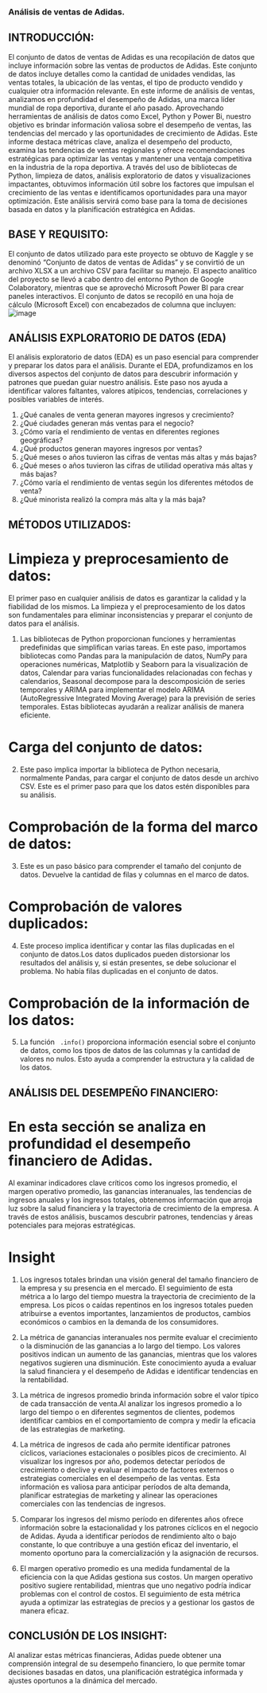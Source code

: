 ### Análisis de ventas de Adidas.

##  INTRODUCCIÓN:
El conjunto de datos de ventas de Adidas es una recopilación de datos que incluye información sobre las ventas de productos de Adidas. 
Este conjunto de datos incluye detalles como la cantidad de unidades vendidas, las ventas totales, la ubicación de las ventas, el tipo de producto vendido y cualquier otra información relevante.
En este informe de análisis de ventas, analizamos en profundidad el desempeño de Adidas, una marca líder mundial de ropa deportiva, durante el año pasado. Aprovechando herramientas de análisis de datos como Excel, Python y Power Bi, nuestro objetivo es brindar información valiosa sobre el desempeño de ventas, las tendencias del mercado y las oportunidades de crecimiento de Adidas. 
Este informe destaca métricas clave, analiza el desempeño del producto, examina las tendencias de ventas regionales y ofrece recomendaciones estratégicas para optimizar las ventas y mantener una ventaja competitiva en la industria de la ropa deportiva. A través del uso de bibliotecas de Python, limpieza de datos, análisis exploratorio de datos y visualizaciones impactantes, obtuvimos información útil sobre los factores que impulsan el crecimiento de las ventas e identificamos oportunidades para una mayor optimización. Este análisis servirá como base para la toma de decisiones basada en datos y la planificación estratégica en Adidas.

##  BASE Y REQUISITO:
El conjunto de datos utilizado para este proyecto se obtuvo de Kaggle y se denominó “Conjunto de datos de ventas de Adidas” y se convirtió de un archivo XLSX a un archivo CSV para facilitar su manejo. 
El aspecto analítico del proyecto se llevó a cabo dentro del entorno Python de Google Colaboratory, mientras que se aprovechó Microsoft Power BI para crear paneles interactivos. 
El conjunto de datos se recopiló en una hoja de cálculo (Microsoft Excel) con encabezados de columna que incluyen:
![image](https://github.com/user-attachments/assets/26ba0391-f223-4592-9a5b-beb3ce9bd0fb)

##  ANÁLISIS EXPLORATORIO DE DATOS (EDA)
El análisis exploratorio de datos (EDA) es un paso esencial para comprender y preparar los datos para el análisis. 
Durante el EDA, profundizamos en los diversos aspectos del conjunto de datos para descubrir información y patrones que puedan guiar nuestro análisis.
Este paso nos ayuda a identificar valores faltantes, valores atípicos, tendencias, correlaciones y posibles variables de interés. 
1. ¿Qué canales de venta generan mayores ingresos y crecimiento?
2. ¿Qué ciudades generan más ventas para el negocio?
3. ¿Cómo varía el rendimiento de ventas en diferentes regiones geográficas?
4. ¿Qué productos generan mayores ingresos por ventas?
5. ¿Qué meses o años tuvieron las cifras de ventas más altas y más bajas?
6. ¿Qué meses o años tuvieron las cifras de utilidad operativa más altas y más bajas?
7. ¿Cómo varía el rendimiento de ventas según los diferentes métodos de venta?
8. ¿Qué minorista realizó la compra más alta y la más baja?

## MÉTODOS UTILIZADOS:
# Limpieza y preprocesamiento de datos:
El primer paso en cualquier análisis de datos es garantizar la calidad y la fiabilidad de los mismos. 
La limpieza y el preprocesamiento de los datos son fundamentales para eliminar inconsistencias y preparar el conjunto de datos para el análisis.

1) Las bibliotecas de Python proporcionan funciones y herramientas predefinidas que simplifican varias tareas. 
En este paso, importamos bibliotecas como Pandas para la manipulación de datos, NumPy para operaciones numéricas, Matplotlib y Seaborn para la visualización de datos, Calendar para varias funcionalidades relacionadas con fechas y calendarios, Seasonal decompose para la descomposición de series temporales y ARIMA para implementar el modelo ARIMA (AutoRegressive Integrated Moving Average) para la previsión de series temporales. 
Estas bibliotecas ayudarán a realizar análisis de manera eficiente.

# Carga del conjunto de datos:

2) Este paso implica importar la biblioteca de Python necesaria, normalmente Pandas, para cargar el conjunto de datos desde un archivo CSV.
   Este es el primer paso para que los datos estén disponibles para su análisis.

# Comprobación de la forma del marco de datos:

3) Este es un paso básico para comprender el tamaño del conjunto de datos. Devuelve la cantidad de filas y columnas en el marco de datos.

# Comprobación de valores duplicados:

4) Este proceso implica identificar y contar las filas duplicadas en el conjunto de datos.Los datos duplicados pueden distorsionar los resultados del análisis y, si están presentes, se debe solucionar el problema.
   No había filas duplicadas en el conjunto de datos.
   
# Comprobación de la información de los datos:

5) La función ` .info()` proporciona información esencial sobre el conjunto de datos, como los tipos de datos de las columnas y la cantidad de valores no nulos.
 Esto ayuda a comprender la estructura y la calidad de los datos.

## ANÁLISIS DEL DESEMPEÑO FINANCIERO:

# En esta sección se analiza en profundidad el desempeño financiero de Adidas. 
Al examinar indicadores clave críticos como los ingresos promedio, el margen operativo promedio, 
las ganancias interanuales, las tendencias de ingresos anuales y los ingresos totales, 
obtenemos información que arroja luz sobre la salud financiera y la trayectoria de crecimiento de la empresa.
A través de estos análisis, buscamos descubrir patrones, tendencias y áreas potenciales para mejoras estratégicas.

# Insight 

1) Los ingresos totales brindan una visión general del tamaño financiero de la empresa y su presencia en el mercado. 
El seguimiento de esta métrica a lo largo del tiempo muestra la trayectoria de crecimiento de la empresa. 
Los picos o caídas repentinos en los ingresos totales pueden atribuirse a eventos importantes, lanzamientos de productos, cambios económicos o cambios en la demanda de los consumidores.

2) La métrica de ganancias interanuales nos permite evaluar el crecimiento o la disminución de las ganancias a lo largo del tiempo. 
Los valores positivos indican un aumento de las ganancias, mientras que los valores negativos sugieren una disminución. 
Este conocimiento ayuda a evaluar la salud financiera y el desempeño de Adidas e identificar tendencias en la rentabilidad.

3) La métrica de ingresos promedio brinda información sobre el valor típico de cada transacción de venta.Al analizar los ingresos promedio a lo largo del tiempo o en diferentes segmentos de clientes,
   podemos identificar cambios en el comportamiento de compra y medir la eficacia de las estrategias de marketing.

4) La métrica de ingresos de cada año permite identificar patrones cíclicos, variaciones estacionales o posibles picos de crecimiento.
   Al visualizar los ingresos por año, podemos detectar períodos de crecimiento o declive y evaluar el impacto de factores externos o estrategias comerciales en el desempeño de las ventas.
   Esta información es valiosa para anticipar períodos de alta demanda, planificar estrategias de marketing y alinear las operaciones comerciales con las tendencias de ingresos.

5)  Comparar los ingresos del mismo período en diferentes años ofrece información sobre la estacionalidad y los patrones cíclicos en el negocio de Adidas.
   Ayuda a identificar períodos de rendimiento alto o bajo constante, lo que contribuye a una gestión eficaz del inventario, el momento oportuno para la comercialización y la asignación de recursos.  

6)  El margen operativo promedio es una medida fundamental de la eficiencia con la que Adidas gestiona sus costos. Un margen operativo positivo sugiere rentabilidad, mientras que uno negativo podría indicar problemas con el control de costos.
    El seguimiento de esta métrica ayuda a optimizar las estrategias de precios y a gestionar los gastos de manera eficaz.

## CONCLUSIÓN DE LOS INSIGHT:

Al analizar estas métricas financieras, Adidas puede obtener una comprensión integral de su desempeño financiero, lo que permite tomar decisiones basadas en datos, 
una planificación estratégica informada y ajustes oportunos a la dinámica del mercado.


